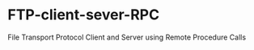 FTP-client-sever-RPC
====================

File Transport Protocol Client and Server using Remote Procedure Calls
